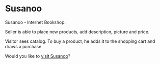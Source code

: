 # Susanoo

Susanoo - Internet Bookshop.

Seller is able to place new products, add description, picture and price.

Visitor sees catalog. To buy a product, he adds it to the shopping cart and draws a purchase.

Would you like to [visit Susanoo](https://radiant-savannah-3603.herokuapp.com/)?
